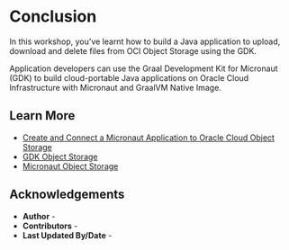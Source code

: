 # Conclusion

In this workshop, you've learnt how to build a Java application to upload, download and delete files from OCI Object Storage using the GDK.

Application developers can use the Graal Development Kit for Micronaut (GDK) to build cloud-portable Java applications on Oracle Cloud Infrastructure with Micronaut and GraalVM Native Image.

## Learn More

* [Create and Connect a Micronaut Application to Oracle Cloud Object Storage](https://graal.cloud/gdk/gdk-modules/object-storage/micronaut-object-storage-oracle-cloud/?buildTool=maven&lang=java)
* [GDK Object Storage](https://graal.cloud/gdk/modules/#object-storage)
* [Micronaut Object Storage](https://micronaut-projects.github.io/micronaut-object-storage/latest/guide/)

## Acknowledgements

* **Author** - [](var:author)
* **Contributors** - [](var:contributors)
* **Last Updated By/Date** - [](var:last_updated)
